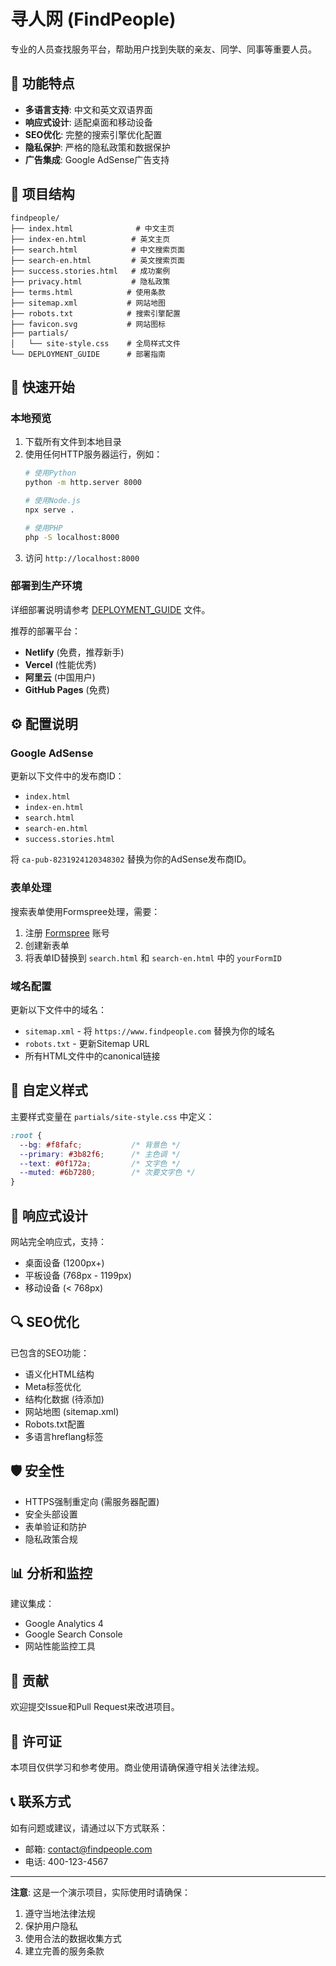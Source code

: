 # 寻人网 (FindPeople)

专业的人员查找服务平台，帮助用户找到失联的亲友、同学、同事等重要人员。

## 🌟 功能特点

- **多语言支持**: 中文和英文双语界面
- **响应式设计**: 适配桌面和移动设备
- **SEO优化**: 完整的搜索引擎优化配置
- **隐私保护**: 严格的隐私政策和数据保护
- **广告集成**: Google AdSense广告支持

## 📁 项目结构

```
findpeople/
├── index.html              # 中文主页
├── index-en.html          # 英文主页
├── search.html            # 中文搜索页面
├── search-en.html         # 英文搜索页面
├── success.stories.html   # 成功案例
├── privacy.html           # 隐私政策
├── terms.html            # 使用条款
├── sitemap.xml           # 网站地图
├── robots.txt            # 搜索引擎配置
├── favicon.svg           # 网站图标
├── partials/
│   └── site-style.css    # 全局样式文件
└── DEPLOYMENT_GUIDE      # 部署指南
```

## 🚀 快速开始

### 本地预览
1. 下载所有文件到本地目录
2. 使用任何HTTP服务器运行，例如：
   ```bash
   # 使用Python
   python -m http.server 8000
   
   # 使用Node.js
   npx serve .
   
   # 使用PHP
   php -S localhost:8000
   ```
3. 访问 `http://localhost:8000`

### 部署到生产环境
详细部署说明请参考 [DEPLOYMENT_GUIDE](./DEPLOYMENT_GUIDE) 文件。

推荐的部署平台：
- **Netlify** (免费，推荐新手)
- **Vercel** (性能优秀)
- **阿里云** (中国用户)
- **GitHub Pages** (免费)

## ⚙️ 配置说明

### Google AdSense
更新以下文件中的发布商ID：
- `index.html`
- `index-en.html`
- `search.html`
- `search-en.html`
- `success.stories.html`

将 `ca-pub-8231924120348302` 替换为你的AdSense发布商ID。

### 表单处理
搜索表单使用Formspree处理，需要：
1. 注册 [Formspree](https://formspree.io) 账号
2. 创建新表单
3. 将表单ID替换到 `search.html` 和 `search-en.html` 中的 `yourFormID`

### 域名配置
更新以下文件中的域名：
- `sitemap.xml` - 将 `https://www.findpeople.com` 替换为你的域名
- `robots.txt` - 更新Sitemap URL
- 所有HTML文件中的canonical链接

## 🎨 自定义样式

主要样式变量在 `partials/site-style.css` 中定义：

```css
:root {
  --bg: #f8fafc;           /* 背景色 */
  --primary: #3b82f6;      /* 主色调 */
  --text: #0f172a;         /* 文字色 */
  --muted: #6b7280;        /* 次要文字色 */
}
```

## 📱 响应式设计

网站完全响应式，支持：
- 桌面设备 (1200px+)
- 平板设备 (768px - 1199px)
- 移动设备 (< 768px)

## 🔍 SEO优化

已包含的SEO功能：
- 语义化HTML结构
- Meta标签优化
- 结构化数据 (待添加)
- 网站地图 (sitemap.xml)
- Robots.txt配置
- 多语言hreflang标签

## 🛡️ 安全性

- HTTPS强制重定向 (需服务器配置)
- 安全头部设置
- 表单验证和防护
- 隐私政策合规

## 📊 分析和监控

建议集成：
- Google Analytics 4
- Google Search Console
- 网站性能监控工具

## 🤝 贡献

欢迎提交Issue和Pull Request来改进项目。

## 📄 许可证

本项目仅供学习和参考使用。商业使用请确保遵守相关法律法规。

## 📞 联系方式

如有问题或建议，请通过以下方式联系：
- 邮箱: contact@findpeople.com
- 电话: 400-123-4567

---

**注意**: 这是一个演示项目，实际使用时请确保：
1. 遵守当地法律法规
2. 保护用户隐私
3. 使用合法的数据收集方式
4. 建立完善的服务条款